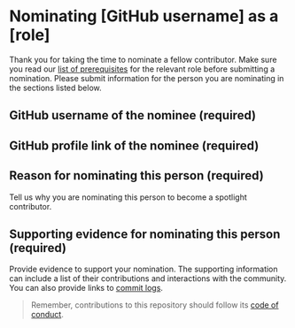 # Nominating [GitHub username] as a [role]

Thank you for taking the time to nominate a fellow contributor. Make sure you read our [list of prerequisites](https://developer.mozilla.org/en-US/docs/MDN/Community/Users_teams) for the relevant role before submitting a nomination.
Please submit information for the person you are nominating in the sections listed below.

## GitHub username of the nominee (required)

## GitHub profile link of the nominee (required)

## Reason for nominating this person (required)

Tell us why you are nominating this person to become a spotlight contributor.

## Supporting evidence for nominating this person (required)

Provide evidence to support your nomination. The supporting information can include a list of their contributions and interactions with the community.
You can also provide links to [commit logs](https://github.com/mdn/content/commits?author=mdn-bot).

> Remember, contributions to this repository should follow its [code of conduct](https://github.com/mdn/mdn/blob/main/CODE_OF_CONDUCT.md).
